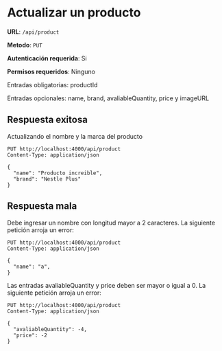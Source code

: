 # Actualizar un producto

**URL**: `/api/product`

**Metodo**: `PUT`

**Autenticación requerida**: Si

**Permisos requeridos**: Ninguno

Entradas obligatorias: productId

Entradas opcionales: name, brand, avaliableQuantity, price y imageURL

## Respuesta exitosa

Actualizando el nombre y la marca del producto

```http
PUT http://localhost:4000/api/product
Content-Type: application/json

{
  "name": "Producto increible",
  "brand": "Nestle Plus"
}
```

## Respuesta mala

Debe ingresar un nombre con longitud mayor a 2 caracteres. La siguiente petición arroja un error:

```http
PUT http://localhost:4000/api/product
Content-Type: application/json

{
  "name": "a",
}
```

Las entradas avaliableQuantity y price deben ser mayor o igual a 0. La siguiente petición arroja un error:

```http
PUT http://localhost:4000/api/product
Content-Type: application/json

{
  "avaliableQuantity": -4,
  "price": -2
}
```
